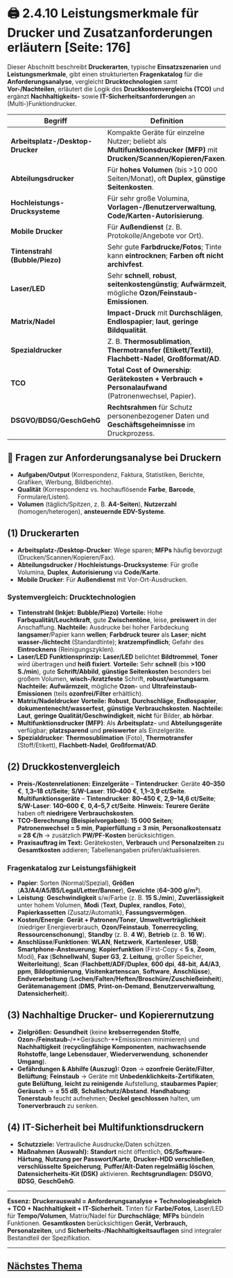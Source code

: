 # 🖨️ 2.4.10 Leistungsmerkmale für Drucker und Zusatzanforderungen erläutern [Seite: 176]

Dieser Abschnitt beschreibt **Druckerarten**, typische **Einsatzszenarien** und **Leistungsmerkmale**, gibt einen strukturierten **Fragenkatalog** für die **Anforderungsanalyse**, vergleicht **Drucktechnologien** samt **Vor-/Nachteilen**, erläutert die Logik des **Druckkostenvergleichs (TCO)** und ergänzt **Nachhaltigkeits-** sowie **IT-Sicherheitsanforderungen** an (Multi-)Funktiondrucker.

| Begriff                           | Definition                                                                                                                |
| --------------------------------- | ------------------------------------------------------------------------------------------------------------------------- |
| **Arbeitsplatz-/Desktop-Drucker** | Kompakte Geräte für einzelne Nutzer; beliebt als **Multifunktionsdrucker (MFP)** mit **Drucken/Scannen/Kopieren/Faxen**.  |
| **Abteilungsdrucker**             | Für **hohes Volumen** (bis >10 000 Seiten/Monat), oft **Duplex**, **günstige Seitenkosten**.                              |
| **Hochleistungs-Drucksysteme**    | Für sehr große Volumina, **Vorlagen-/Benutzerverwaltung**, **Code/Karten-Autorisierung**.                                 |
| **Mobile Drucker**                | Für **Außendienst** (z. B. Protokolle/Angebote vor Ort).                                                                  |
| **Tintenstrahl (Bubble/Piezo)**   | Sehr gute **Farbdrucke/Fotos**; Tinte kann **eintrocknen**; **Farben oft nicht archivfest**.                              |
| **Laser/LED**                     | Sehr **schnell**, **robust**, **seitenkostengünstig**; **Aufwärmzeit**, mögliche **Ozon/Feinstaub-Emissionen**.           |
| **Matrix/Nadel**                  | **Impact-Druck** mit **Durchschlägen**, **Endlospapier**; **laut**, **geringe Bildqualität**.                             |
| **Spezialdrucker**                | Z. B. **Thermosublimation**, **Thermotransfer (Etikett/Textil)**, **Flachbett-Nadel**, **Großformat/AD**.                 |
| **TCO**                           | **Total Cost of Ownership**: **Gerätekosten + Verbrauch + Personalaufwand** (Patronenwechsel, Papier).                    |
| **DSGVO/BDSG/GeschGehG**          | **Rechtsrahmen** für Schutz personenbezogener Daten und **Geschäftsgeheimnisse** im Druckprozess.                         |

## 🧭 Fragen zur Anforderungsanalyse bei Druckern

* **Aufgaben/Output** (Korrespondenz, Faktura, Statistiken, Berichte, Grafiken, Werbung, Bildberichte).
* **Qualität** (Korrespondenz vs. hochauflösende **Farbe**, **Barcode**, Formulare/Listen).
* **Volumen** (täglich/Spitzen, z. B. **A4-Seiten**), **Nutzerzahl** (homogen/heterogen), **ansteuernde EDV-Systeme**. 

## (1) Druckerarten

* **Arbeitsplatz-/Desktop-Drucker**: Wege sparen; **MFPs** häufig bevorzugt (Drucken/Scannen/Kopieren/Fax). 
* **Abteilungsdrucker / Hochleistungs-Drucksysteme**: Für große Volumina, **Duplex**, **Autorisierung** via **Code/Karte**. 
* **Mobile Drucker**: Für **Außendienst** mit Vor-Ort-Ausdrucken. 

### Systemvergleich: **Drucktechnologien**

* **Tintenstrahl (Inkjet: Bubble/Piezo)**
  **Vorteile:** Hohe **Farbqualität/Leuchtkraft**, gute **Zwischentöne**, leise, **preiswert** in der Anschaffung.
  **Nachteile:** Ausdrucke bei hoher Farbdeckung **langsamer**/Papier kann **wellen**; **Farbdruck teurer** als **Laser**; **nicht wasser-/lichtecht** (Standardtinte); **kratzempfindlich**; Gefahr des **Eintrocknens** (Reinigungszyklen). 
* **Laser/LED**
  **Funktionsprinzip:** **Laser/LED** belichtet **Bildtrommel**, **Toner** wird übertragen und **heiß fixiert**.
  **Vorteile:** Sehr **schnell** (bis **>100 S./min**), gute **Schrift/Abbild**, **günstige Seitenkosten** besonders bei großem Volumen, **wisch-/kratzfeste** Schrift, **robust/wartungsarm**.
  **Nachteile:** **Aufwärmzeit**, mögliche **Ozon-** und **Ultrafeinstaub-Emissionen** (teils **ozonfrei/Filter** erhältlich). 
* **Matrix/Nadeldrucker**
  **Vorteile:** **Robust**, **Durchschläge**, **Endlospapier**, **dokumentenecht/wasserfest**, **günstige Verbrauchskosten**.
  **Nachteile:** **Laut**, **geringe Qualität/Geschwindigkeit**, **nicht** für Bilder, **ab hörbar**. 
* **Multifunktionsdrucker (MFP)**: Als **Arbeitsplatz-** und **Abteilungsgeräte** verfügbar; **platzsparend** und **preiswerter** als Einzelgeräte. 
* **Spezialdrucker**: **Thermosublimation** (Foto), **Thermotransfer** (Stoff/Etikett), **Flachbett-Nadel**, **Großformat/AD**. 

## (2) Druckkostenvergleich

* **Preis-/Kostenrelationen:**
  **Einzelgeräte** – **Tintendrucker**: Geräte **40–350 €**, **1,3–18 ct/Seite**; **S/W-Laser**: **110–400 €**, **1,1–3,9 ct/Seite**.
  **Multifunktionsgeräte** – **Tintendrucker**: **80–450 €**, **2,9–14,6 ct/Seite**; **S/W-Laser**: **140–600 €**, **0,4–5,7 ct/Seite**.
  **Hinweis:** **Teurere Geräte** haben oft **niedrigere Verbrauchskosten**. 
* **TCO-Berechnung (Beispielvorgaben):** **15 000 Seiten**; **Patronenwechsel = 5 min**, **Papierfüllung = 3 min**, **Personalkostensatz = 28 €/h** → zusätzlich **PW/PF-Kosten** berücksichtigen. 
* **Praxisauftrag im Text:** Gerätekosten, **Verbrauch** und **Personalzeiten** zu **Gesamtkosten** addieren; Tabellenangaben prüfen/aktualisieren. 

### Fragenkatalog zur **Leistungsfähigkeit**

* **Papier**: Sorten (Normal/Spezial), **Größen** (**A3/A4/A5/B5/Legal/Letter/Banner**), **Gewichte** (**64–300 g/m²**).
* **Leistung**: **Geschwindigkeit** s/w/Farbe (z. B. **15 S./min**), **Zuverlässigkeit** unter hohem Volumen, **Modi** (**Text**, **Duplex**, **randlos**, **Foto**), **Papierkassetten** (Zusatz/Automatik), **Fassungsvermögen**.
* **Kosten/Energie**: **Gerät + Patronen/Toner**, **Umweltverträglichkeit** (niedriger Energieverbrauch, **Ozon/Feinstaub**, **Tonerrecycling**, **Ressourcenschonung**), **Standby** (z. B. **4 W**), **Betrieb** (z. B. **16 W**).
* **Anschlüsse**/**Funktionen**: **WLAN**, **Netzwerk**, **Kartenleser**, **USB**; **Smartphone-Ansteuerung**; **Kopierfunktion** (First-Copy < **5 s**, **Zoom**, Modi), **Fax** (**Schnellwahl**, **Super G3**, **2. Leitung**, großer Speicher, **Weiterleitung**), **Scan** (**Flachbett/ADF/Duplex**, **600 dpi**, **48-bit**, **A4/A3**, **ppm**, **Bildoptimierung**, **Visitenkartenscan**, **Software**, **Anschlüsse**), **Endverarbeitung** (**Lochen/Falten/Heften/Broschüre/Zuschießeinheit**), **Gerätemanagement** (**DMS**, **Print-on-Demand**, **Benutzerverwaltung**, **Datensicherheit**). 

## (3) Nachhaltige Drucker- und Kopierernutzung

* **Zielgrößen:** **Gesundheit** (keine **krebserregenden Stoffe**, **Ozon-/Feinstaub-**/**Geräusch-**Emissionen minimieren) und **Nachhaltigkeit** (**recyclingfähige Komponenten**, **nachwachsende Rohstoffe**, **lange Lebensdauer**, **Wiederverwendung**, **schonender Umgang**). 
* **Gefährdungen & Abhilfe (Auszug):**
  **Ozon** → **ozonfreie Geräte/Filter**, **Belüftung**; **Feinstaub** → Geräte mit **Unbedenklichkeits-Zertifikaten**, **gute Belüftung**, **leicht zu reinigende** Aufstellung, **staubarmes Papier**; **Geräusch** → **≤ 55 dB**, **Schallschutz/Abstand**. **Handhabung:** **Tonerstaub** feucht aufnehmen; **Deckel geschlossen** halten, um **Tonerverbrauch** zu senken.

## (4) IT-Sicherheit bei Multifunktionsdruckern

* **Schutzziele:** Vertrauliche Ausdrucke/Daten schützen.
* **Maßnahmen (Auswahl):** **Standort** nicht öffentlich, **OS/Software-Härtung**, **Nutzung per Passwort/Karte**, **Drucker-HDD verschließen**, **verschlüsselte Speicherung**, **Puffer/Alt-Daten regelmäßig löschen**, **Datensicherheits-Kit (DSK)** aktivieren. **Rechtsgrundlagen:** **DSGVO**, **BDSG**, **GeschGehG**. 

---

**Essenz:** **Druckerauswahl = Anforderungsanalyse + Technologieabgleich + TCO + Nachhaltigkeit + IT-Sicherheit.** Tinten für **Farbe/Fotos**, Laser/LED für **Tempo/Volumen**, Matrix/Nadel für **Durchschläge**; **MFPs** bündeln Funktionen. **Gesamtkosten** berücksichtigen **Gerät, Verbrauch, Personalzeiten**, und **Sicherheits-/Nachhaltigkeitsauflagen** sind integraler Bestandteil der Spezifikation.


---

## [Nächstes Thema](./2.4.11_Scanner_beschreiben_und_fuer_den_Arbeitsplatz_auswaehlen.md)
